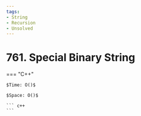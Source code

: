 ```yaml
---
tags:
- String
- Recursion
- Unsolved
---
```



# 761. Special Binary String

=== "C++"

    $Time: O()$

    $Space: O()$

    ``` c++
    ```